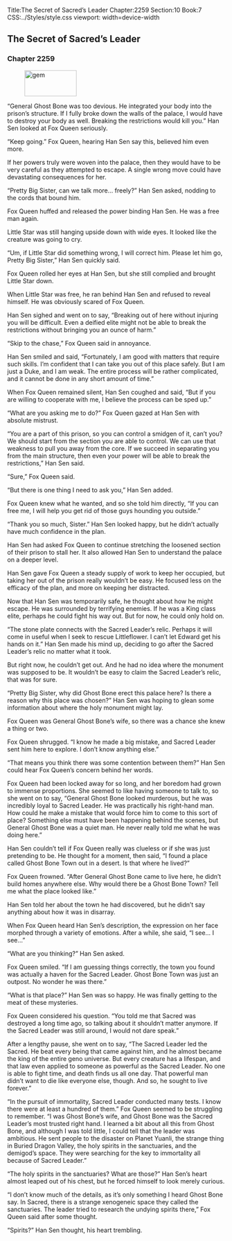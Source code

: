 Title:The Secret of Sacred’s Leader 
Chapter:2259 
Section:10 
Book:7 
CSS:../Styles/style.css 
viewport: width=device-width
  
## The Secret of Sacred’s Leader
### Chapter 2259
  
<figure>
	<img src="../Images/gem.gif" alt="gem" id="gem" width="120" height="60" />
</figure>
  

  
“General Ghost Bone was too devious. He integrated your body into the prison’s structure. If I fully broke down the walls of the palace, I would have to destroy your body as well. Breaking the restrictions would kill you.” Han Sen looked at Fox Queen seriously.

“Keep going.” Fox Queen, hearing Han Sen say this, believed him even more.

If her powers truly were woven into the palace, then they would have to be very careful as they attempted to escape. A single wrong move could have devastating consequences for her.

“Pretty Big Sister, can we talk more… freely?” Han Sen asked, nodding to the cords that bound him.

Fox Queen huffed and released the power binding Han Sen. He was a free man again.

Little Star was still hanging upside down with wide eyes. It looked like the creature was going to cry.

“Um, if Little Star did something wrong, I will correct him. Please let him go, Pretty Big Sister,” Han Sen quickly said.

Fox Queen rolled her eyes at Han Sen, but she still complied and brought Little Star down.

When Little Star was free, he ran behind Han Sen and refused to reveal himself. He was obviously scared of Fox Queen.

Han Sen sighed and went on to say, “Breaking out of here without injuring you will be difficult. Even a deified elite might not be able to break the restrictions without bringing you an ounce of harm.”

“Skip to the chase,” Fox Queen said in annoyance.

Han Sen smiled and said, “Fortunately, I am good with matters that require such skills. I’m confident that I can take you out of this place safely. But I am just a Duke, and I am weak. The entire process will be rather complicated, and it cannot be done in any short amount of time.”

When Fox Queen remained silent, Han Sen coughed and said, “But if you are willing to cooperate with me, I believe the process can be sped up.”

“What are you asking me to do?” Fox Queen gazed at Han Sen with absolute mistrust.

“You are a part of this prison, so you can control a smidgen of it, can’t you? We should start from the section you are able to control. We can use that weakness to pull you away from the core. If we succeed in separating you from the main structure, then even your power will be able to break the restrictions,” Han Sen said.

“Sure,” Fox Queen said.

“But there is one thing I need to ask you,” Han Sen added.

Fox Queen knew what he wanted, and so she told him directly, “If you can free me, I will help you get rid of those guys hounding you outside.”

“Thank you so much, Sister.” Han Sen looked happy, but he didn’t actually have much confidence in the plan.

Han Sen had asked Fox Queen to continue stretching the loosened section of their prison to stall her. It also allowed Han Sen to understand the palace on a deeper level.

Han Sen gave Fox Queen a steady supply of work to keep her occupied, but taking her out of the prison really wouldn’t be easy. He focused less on the efficacy of the plan, and more on keeping her distracted.

Now that Han Sen was temporarily safe, he thought about how he might escape. He was surrounded by terrifying enemies. If he was a King class elite, perhaps he could fight his way out. But for now, he could only hold on.

“The stone plate connects with the Sacred Leader’s relic. Perhaps it will come in useful when I seek to rescue Littleflower. I can’t let Edward get his hands on it.” Han Sen made his mind up, deciding to go after the Sacred Leader’s relic no matter what it took.

But right now, he couldn’t get out. And he had no idea where the monument was supposed to be. It wouldn’t be easy to claim the Sacred Leader’s relic, that was for sure.

“Pretty Big Sister, why did Ghost Bone erect this palace here? Is there a reason why this place was chosen?” Han Sen was hoping to glean some information about where the holy monument might lay.

Fox Queen was General Ghost Bone’s wife, so there was a chance she knew a thing or two.

Fox Queen shrugged. “I know he made a big mistake, and Sacred Leader sent him here to explore. I don’t know anything else.”

“That means you think there was some contention between them?” Han Sen could hear Fox Queen’s concern behind her words.

Fox Queen had been locked away for so long, and her boredom had grown to immense proportions. She seemed to like having someone to talk to, so she went on to say, “General Ghost Bone looked murderous, but he was incredibly loyal to Sacred Leader. He was practically his right-hand man. How could he make a mistake that would force him to come to this sort of place? Something else must have been happening behind the scenes, but General Ghost Bone was a quiet man. He never really told me what he was doing here.”

Han Sen couldn’t tell if Fox Queen really was clueless or if she was just pretending to be. He thought for a moment, then said, “I found a place called Ghost Bone Town out in a desert. Is that where he lived?”

Fox Queen frowned. “After General Ghost Bone came to live here, he didn’t build homes anywhere else. Why would there be a Ghost Bone Town? Tell me what the place looked like.”

Han Sen told her about the town he had discovered, but he didn’t say anything about how it was in disarray.

When Fox Queen heard Han Sen’s description, the expression on her face morphed through a variety of emotions. After a while, she said, “I see… I see…”

“What are you thinking?” Han Sen asked.

Fox Queen smiled. “If I am guessing things correctly, the town you found was actually a haven for the Sacred Leader. Ghost Bone Town was just an outpost. No wonder he was there.”

“What is that place?” Han Sen was so happy. He was finally getting to the meat of these mysteries.

Fox Queen considered his question. “You told me that Sacred was destroyed a long time ago, so talking about it shouldn’t matter anymore. If the Sacred Leader was still around, I would not dare speak.”

After a lengthy pause, she went on to say, “The Sacred Leader led the Sacred. He beat every being that came against him, and he almost became the king of the entire geno universe. But every creature has a lifespan, and that law even applied to someone as powerful as the Sacred Leader. No one is able to fight time, and death finds us all one day. That powerful man didn’t want to die like everyone else, though. And so, he sought to live forever.”

“In the pursuit of immortality, Sacred Leader conducted many tests. I know there were at least a hundred of them.” Fox Queen seemed to be struggling to remember. “I was Ghost Bone’s wife, and Ghost Bone was the Sacred Leader’s most trusted right hand. I learned a bit about all this from Ghost Bone, and although I was told little, I could tell that the leader was ambitious. He sent people to the disaster on Planet Yuanli, the strange thing in Buried Dragon Valley, the holy spirits in the sanctuaries, and the demigod’s space. They were searching for the key to immortality all because of Sacred Leader.”

“The holy spirits in the sanctuaries? What are those?” Han Sen’s heart almost leaped out of his chest, but he forced himself to look merely curious.

“I don’t know much of the details, as it’s only something I heard Ghost Bone say. In Sacred, there is a strange xenogeneic space they called the sanctuaries. The leader tried to research the undying spirits there,” Fox Queen said after some thought.

“Spirits?” Han Sen thought, his heart trembling.